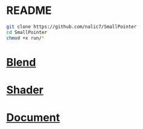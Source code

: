 # README
```bash
git clone https://github.com/nalic7/SmallPointer
cd SmallPointer
chmod +x run/*
```
# [Blend](source/blend)
# [Shader](source/shader)
# [Document](doc)
